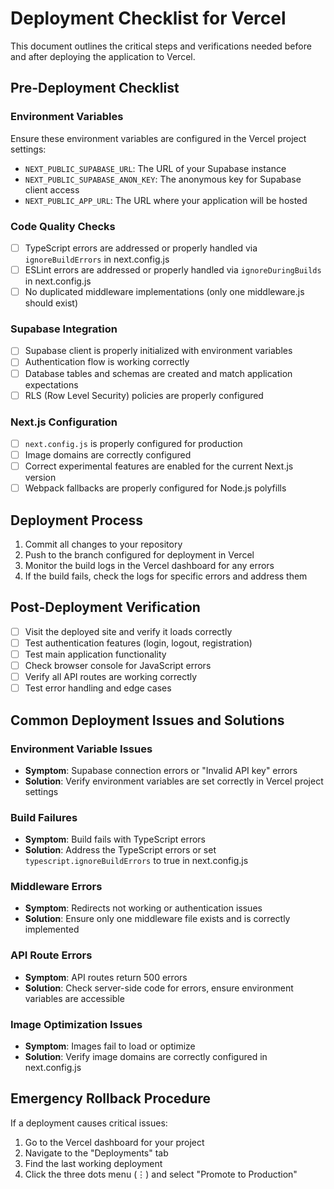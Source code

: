 # Deployment Checklist for Vercel

This document outlines the critical steps and verifications needed before and after deploying the application to Vercel.

## Pre-Deployment Checklist

### Environment Variables
Ensure these environment variables are configured in the Vercel project settings:

- `NEXT_PUBLIC_SUPABASE_URL`: The URL of your Supabase instance
- `NEXT_PUBLIC_SUPABASE_ANON_KEY`: The anonymous key for Supabase client access
- `NEXT_PUBLIC_APP_URL`: The URL where your application will be hosted

### Code Quality Checks
- [ ] TypeScript errors are addressed or properly handled via `ignoreBuildErrors` in next.config.js
- [ ] ESLint errors are addressed or properly handled via `ignoreDuringBuilds` in next.config.js
- [ ] No duplicated middleware implementations (only one middleware.js should exist)

### Supabase Integration
- [ ] Supabase client is properly initialized with environment variables
- [ ] Authentication flow is working correctly
- [ ] Database tables and schemas are created and match application expectations
- [ ] RLS (Row Level Security) policies are properly configured

### Next.js Configuration
- [ ] `next.config.js` is properly configured for production
- [ ] Image domains are correctly configured
- [ ] Correct experimental features are enabled for the current Next.js version
- [ ] Webpack fallbacks are properly configured for Node.js polyfills

## Deployment Process

1. Commit all changes to your repository
2. Push to the branch configured for deployment in Vercel
3. Monitor the build logs in the Vercel dashboard for any errors
4. If the build fails, check the logs for specific errors and address them

## Post-Deployment Verification

- [ ] Visit the deployed site and verify it loads correctly
- [ ] Test authentication features (login, logout, registration)
- [ ] Test main application functionality
- [ ] Check browser console for JavaScript errors
- [ ] Verify all API routes are working correctly
- [ ] Test error handling and edge cases

## Common Deployment Issues and Solutions

### Environment Variable Issues
- **Symptom**: Supabase connection errors or "Invalid API key" errors
- **Solution**: Verify environment variables are set correctly in Vercel project settings

### Build Failures
- **Symptom**: Build fails with TypeScript errors
- **Solution**: Address the TypeScript errors or set `typescript.ignoreBuildErrors` to true in next.config.js

### Middleware Errors
- **Symptom**: Redirects not working or authentication issues
- **Solution**: Ensure only one middleware file exists and is correctly implemented

### API Route Errors
- **Symptom**: API routes return 500 errors
- **Solution**: Check server-side code for errors, ensure environment variables are accessible

### Image Optimization Issues
- **Symptom**: Images fail to load or optimize
- **Solution**: Verify image domains are correctly configured in next.config.js

## Emergency Rollback Procedure

If a deployment causes critical issues:
1. Go to the Vercel dashboard for your project
2. Navigate to the "Deployments" tab
3. Find the last working deployment
4. Click the three dots menu (⋮) and select "Promote to Production" 
